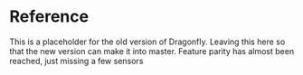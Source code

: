 # Reference
This is a placeholder for the old version of Dragonfly. Leaving this here so that the new version can make it into master. Feature parity has almost been reached, just missing a few sensors
